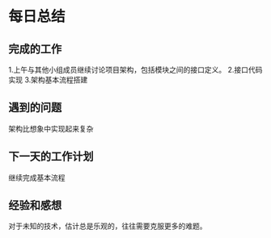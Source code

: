 # 每日总结 #
## 完成的工作 ##
1.上午与其他小组成员继续讨论项目架构，包括模块之间的接口定义。
2.接口代码实现
3.架构基本流程搭建
## 遇到的问题 ##
架构比想象中实现起来复杂
## 下一天的工作计划 ##
继续完成基本流程
## 经验和感想 ##
对于未知的技术，估计总是乐观的，往往需要克服更多的难题。
